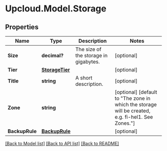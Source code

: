 # Upcloud.Model.Storage
## Properties

Name | Type | Description | Notes
------------ | ------------- | ------------- | -------------
**Size** | **decimal?** | The size of the storage in gigabytes. | [optional] 
**Tier** | [**StorageTier**](StorageTier.md) |  | [optional] 
**Title** | **string** | A short description. | [optional] 
**Zone** | **string** |  | [optional] [default to "The zone in which the storage will be created, e.g. fi-hel1. See Zones."]
**BackupRule** | [**BackupRule**](BackupRule.md) |  | [optional] 

[[Back to Model list]](../README.md#documentation-for-models) [[Back to API list]](../README.md#documentation-for-api-endpoints) [[Back to README]](../README.md)

